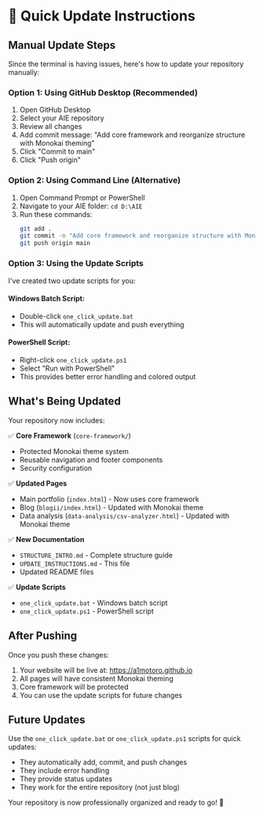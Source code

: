 # 🚀 Quick Update Instructions

## Manual Update Steps

Since the terminal is having issues, here's how to update your repository manually:

### Option 1: Using GitHub Desktop (Recommended)
1. Open GitHub Desktop
2. Select your AIE repository
3. Review all changes
4. Add commit message: "Add core framework and reorganize structure with Monokai theming"
5. Click "Commit to main"
6. Click "Push origin"

### Option 2: Using Command Line (Alternative)
1. Open Command Prompt or PowerShell
2. Navigate to your AIE folder: `cd D:\AIE`
3. Run these commands:
   ```bash
   git add .
   git commit -m "Add core framework and reorganize structure with Monokai theming"
   git push origin main
   ```

### Option 3: Using the Update Scripts
I've created two update scripts for you:

#### Windows Batch Script:
- Double-click `one_click_update.bat`
- This will automatically update and push everything

#### PowerShell Script:
- Right-click `one_click_update.ps1`
- Select "Run with PowerShell"
- This provides better error handling and colored output

## What's Being Updated

Your repository now includes:

✅ **Core Framework** (`core-framework/`)
- Protected Monokai theme system
- Reusable navigation and footer components
- Security configuration

✅ **Updated Pages**
- Main portfolio (`index.html`) - Now uses core framework
- Blog (`blogii/index.html`) - Updated with Monokai theme
- Data analysis (`data-analysis/csv-analyzer.html`) - Updated with Monokai theme

✅ **New Documentation**
- `STRUCTURE_INTRO.md` - Complete structure guide
- `UPDATE_INSTRUCTIONS.md` - This file
- Updated README files

✅ **Update Scripts**
- `one_click_update.bat` - Windows batch script
- `one_click_update.ps1` - PowerShell script

## After Pushing

Once you push these changes:
1. Your website will be live at: https://a1motoro.github.io
2. All pages will have consistent Monokai theming
3. Core framework will be protected
4. You can use the update scripts for future changes

## Future Updates

Use the `one_click_update.bat` or `one_click_update.ps1` scripts for quick updates:
- They automatically add, commit, and push changes
- They include error handling
- They provide status updates
- They work for the entire repository (not just blog)

Your repository is now professionally organized and ready to go! 🎉
